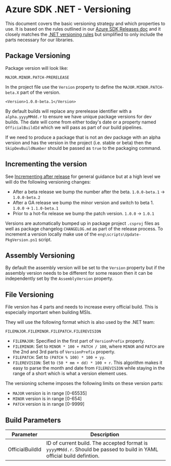 # Azure SDK .NET - Versioning

This document covers the basic versioning strategy and which properties to use. It is based on the rules outlined in our [Azure SDK Releases doc](https://github.com/Azure/azure-sdk/blob/master/docs/policies/releases.md#net) and it closely matches the [.NET versioning rules](https://github.com/dotnet/arcade/blob/master/Documentation/CorePackages/Versioning.md) but simplified to only include the parts necessary for our libraries.

## Package Versioning

Package version will look like:
```
MAJOR.MINOR.PATCH-PRERELEASE
```

In the project file use the `Version` property to define the `MAJOR.MINOR.PATCH-beta.X` part of the version.

```
<Version>1.0.0-beta.1</Version>
```

By default builds will replace any prerelease identifier with a `alpha.yyyyMMdd.r` to ensure we have unique package versions for dev builds. The date will come from either
today's date or a property named `OfficialBuildId` which we will pass as part of our build pipelines.

If we need to produce a package that is not an dev package with an alpha version and has the version in the project (i.e. stable or beta) then the `SkipDevBuildNumber` should
be passed as `true` to the packaging command.

## Incrementing the version

See [Incrementing after release](https://github.com/Azure/azure-sdk/blob/master/docs/policies/releases.md#incrementing-after-release) for general guidance but at a
high level we will do the following versioning changes:

- After a beta release we bump the number after the beta. `1.0.0-beta.1` -> `1.0.0-beta.2`
- After a GA release we bump the minor version and switch to beta 1. `1.0.0` -> `1.1.0-beta.1`
- Prior to a hot-fix release we bump the patch version. `1.0.0` -> `1.0.1`

Versions are automatically bumped up in package project `.csproj` files as well as package changelog `CHANGELOG.md` as part of the release process. To increment a version locally make use of the `eng\scripts\Update-PkgVersion.ps1` script.

## Assembly Versioning

By default the assembly version will be set to the `Version` property but if the assembly version needs to be different for some reason then it can be independently set by the `AssemblyVersion` property.

## File Versioning

File version has 4 parts and needs to increase every official build. This is especially important when building MSIs.

They will use the following format which is also used by the .NET team:

```
FILEMAJOR.FILEMINOR.FILEPATCH.FILEREVISION
```
- `FILEMAJOR`: Specified in the first part of `VersionPrefix` property.
- `FILEMINOR`: Set to `MINOR * 100 + PATCH / 100`, where `MINOR` and `PATCH` are the 2nd and 3rd parts of `VersionPrefix` property.
- `FILEPATCH`: Set to `(PATCH % 100) * 100 + yy`.
- `FILEREVISION`: Set to `(50 * mm + dd) * 100 + r`. This algorithm makes it easy to parse the month and date from `FILEREVISION` while staying in the range of a short which is what a version element uses.

The versioning scheme imposes the following limits on these version parts:
- `MAJOR` version is in range [0-65535]
- `MINOR` version is in range [0-654]
- `PATCH` version is in range [0-9999]


## Build Parameters

| Parameter                  | Description                                                  |
| -------------------------- | ------------------------------------------------------------ |
| OfficialBuildId            | ID of current build. The accepted format is `yyyyMMdd.r`. Should be passed to build in YAML official build defintion. |

